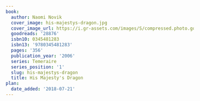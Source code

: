 ```yaml
---
book:
  author: Naomi Novik
  cover_image: his-majestys-dragon.jpg
  cover_image_url: https://i.gr-assets.com/images/S/compressed.photo.goodreads.com/books/1376392909l/28876._SY160_.jpg
  goodreads: '28876'
  isbn10: 0345481283
  isbn13: '9780345481283'
  pages: '356'
  publication_year: '2006'
  series: Temeraire
  series_position: '1'
  slug: his-majestys-dragon
  title: His Majesty's Dragon
plan:
  date_added: '2018-07-21'
---
```

